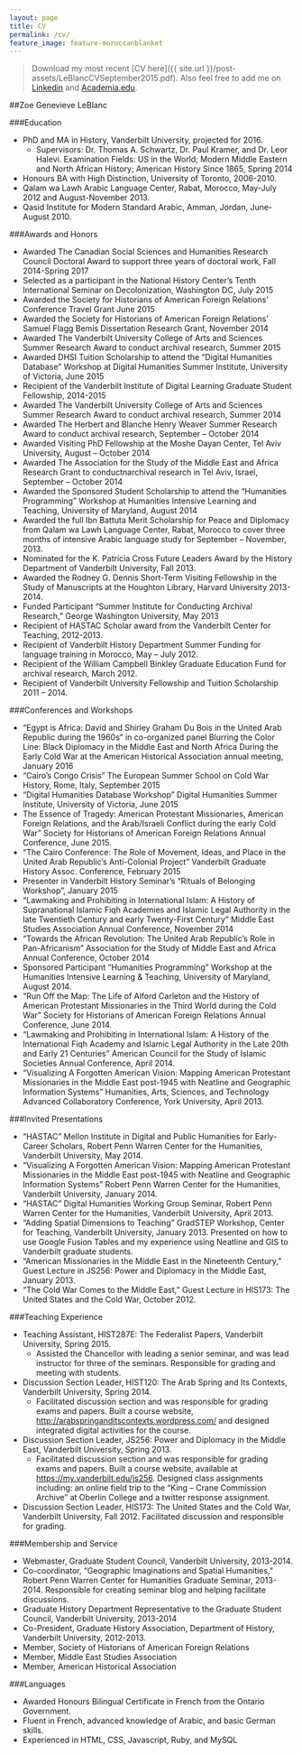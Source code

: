 ```yaml
---
layout: page
title: CV
permalink: /cv/
feature_image: feature-moroccanblanket
---
```

> <i class="fa fa-download"></i> Download my most recent [CV here]({{ site.url }}/post-assets/LeBlancCVSeptember2015.pdf). Also feel free to add me on [Linkedin]('https://www.linkedin.com/pub/zoe-leblanc/46/650/70b') and [Academia.edu]('https://vanderbilt.academia.edu/ZoeLeBlanc').

##Zoe Genevieve LeBlanc

###Education
* PhD and MA in History, Vanderbilt University, projected for 2016.
	* Supervisors: Dr. Thomas A. Schwartz, Dr. Paul Kramer, and Dr. Leor Halevi.
	Examination Fields: US in the World; Modern Middle Eastern and North African History; American History Since 1865, Spring 2014
* Honours BA with High Distinction, University of Toronto, 2006-2010. 
* Qalam wa Lawh Arabic Language Center, Rabat, Morocco, May-July 2012 and August-November 2013.
* Qasid Institute for Modern Standard Arabic, Amman, Jordan, June-August 2010.

###Awards and Honors
* Awarded The Canadian Social Sciences and Humanities Research Council Doctoral Award to support three years of doctoral work, Fall 2014-Spring 2017
* Selected as a participant in the National History Center’s Tenth International Seminar on Decolonization, Washington DC, July 2015
* Awarded the Society for Historians of American Foreign Relations’ Conference Travel Grant June 2015
* Awarded the Society for Historians of American Foreign Relations’ Samuel Flagg Bemis Dissertation Research Grant, November 2014
* Awarded The Vanderbilt University College of Arts and Sciences Summer Research Award to conduct archival research, Summer 2015
* Awarded DHSI Tuition Scholarship to attend the “Digital Humanities Database” Workshop at Digital Humanities Summer Institute, University of Victoria, June 2015
* Recipient of the Vanderbilt Institute of Digital Learning Graduate Student Fellowship, 2014-2015 
* Awarded The Vanderbilt University College of Arts and Sciences Summer Research Award to conduct archival research, Summer 2014
* Awarded The Herbert and Blanche Henry Weaver Summer Research Award to conduct archival research, September – October 2014
* Awarded Visiting PhD Fellowship at the Moshe Dayan Center, Tel Aviv University, August – October 2014
* Awarded The Association for the Study of the Middle East and Africa Research Grant to conductnarchival research in Tel Aviv, Israel, September – October 2014
* Awarded the Sponsored Student Scholarship to attend the “Humanities Programming” Workshop at Humanities Intensive Learning and Teaching, University of Maryland, August 2014
* Awarded the full Ibn Battuta Merit Scholarship for Peace and Diplomacy from Qalam wa Lawh Language Center, Rabat, Morocco to cover three months of intensive Arabic language study for September – November, 2013.
* Nominated for the K. Patricia Cross Future Leaders Award by the History Department of  Vanderbilt University, Fall 2013.
* Awarded the Rodney G. Dennis Short-Term Visiting Fellowship in the Study of Manuscripts at the Houghton Library, Harvard University 2013-2014.
* Funded Participant “Summer Institute for Conducting Archival Research,” George Washington University, May 2013
* Recipient of HASTAC Scholar award from the Vanderbilt Center for Teaching, 2012-2013.
* Recipient of Vanderbilt History Department Summer Funding for language training in 
Morocco, May – July 2012.
* Recipient of the William Campbell Binkley Graduate Education Fund for archival research, March 2012.
* Recipient of Vanderbilt University Fellowship and Tuition Scholarship 2011 – 2014.

###Conferences and Workshops
* “Egypt is Africa: David and Shirley Graham Du Bois in the United Arab Republic during the 1960s” in co-organized panel Blurring the Color Line: Black Diplomacy in the Middle East and North Africa During the Early Cold War at the American Historical Association annual meeting, January 2016
* “Cairo’s Congo Crisis” The European Summer School on Cold War History, Rome, Italy, September 2015 
* “Digital Humanities Database Workshop” Digital Humanities Summer Institute, University of Victoria, June 2015
* The Essence of Tragedy: American Protestant Missionaries, American Foreign Relations, and the Arab/Israeli Conflict during the early Cold War” Society for Historians of American Foreign Relations Annual Conference, June 2015.
* “The Cairo Conference: The Role of Movement, Ideas, and Place in the United Arab Republic’s Anti-Colonial Project” Vanderbilt Graduate History Assoc. Conference, February 2015
* Presenter in Vanderbilt History Seminar’s “Rituals of Belonging Workshop”, January 2015
* “Lawmaking and Prohibiting in International Islam: A History of Supranational Islamic Fiqh 
Academies and Islamic Legal Authority in the late Twentieth Century and early Twenty-First Century” Middle East Studies Association Annual Conference, November 2014
* “Towards the African Revolution: The United Arab Republic’s Role in Pan-Africanism” 
Association for the Study of Middle East and Africa Annual Conference, October 2014
* Sponsored Participant “Humanities Programming” Workshop at the Humanities Intensive 
Learning & Teaching, University of Maryland, August 2014.
* “Run Off the Map: The Life of Alford Carleton and the History of American Protestant 
Missionaries in the Third World during the Cold War” Society for Historians of 
American Foreign Relations Annual Conference, June 2014.
* “Lawmaking and Prohibiting in International Islam:  A History of the International Fiqh 
Academy and Islamic Legal Authority in the Late 20th and Early 21 Centuries” American 
Council for the Study of Islamic Societies Annual Conference, April 2014.
* “Visualizing A Forgotten American Vision: Mapping American Protestant Missionaries in the 
Middle East post-1945 with Neatline and Geographic Information Systems” Humanities, Arts, Sciences, and Technology Advanced Collaboratory Conference, York University, April 2013.

###Invited Presentations
* “HASTAC” Mellon Institute in Digital and Public Humanities for Early-Career Scholars, Robert Penn Warren Center for the Humanities, Vanderbilt University, May 2014.
* “Visualizing A Forgotten American Vision: Mapping American Protestant Missionaries in the Middle East post-1945 with Neatline and Geographic Information Systems” Robert Penn 
Warren Center for the Humanities, Vanderbilt University, January 2014.	
* “HASTAC” Digital Humanities Working Group Seminar, Robert Penn Warren Center for the Humanities, Vanderbilt University, April 2013.
* “Adding Spatial Dimensions to Teaching” GradSTEP Workshop, Center for Teaching, 
Vanderbilt University, January 2013. Presented on how to use Google Fusion Tables and my experience using Neatline and GIS to Vanderbilt graduate students.
* “American Missionaries in the Middle East in the Nineteenth Century,” Guest Lecture in JS256: 
Power and Diplomacy in the Middle East, January 2013.
* “The Cold War Comes to the Middle East,” Guest Lecture in HIS173: The United States and the Cold War, October 2012.

###Teaching Experience
* Teaching Assistant, HIST287E: The Federalist Papers, Vanderbilt University, Spring 2015. 
	* Assisted the Chancellor with leading a senior seminar, and was lead instructor for three of the seminars. Responsible for grading and meeting with students.
* Discussion Section Leader, HIST120: The Arab Spring and Its Contexts, Vanderbilt University, Spring 2014. 
	* Facilitated discussion section and was responsible for grading exams and 
papers. Built a course website, <http://arabspringanditscontexts.wordpress.com/>  and designed integrated digital activities for the course.
* Discussion Section Leader, JS256: Power and Diplomacy in the Middle East, Vanderbilt University, Spring 2013.
	* Facilitated discussion section and was responsible for grading  exams and papers. Built a course website, available at https://my.vanderbilt.edu/js256. Designed class assignments including: an online field trip to the “King – Crane Commission Archive” at Oberlin College and a twitter response assignment.
* Discussion Section Leader, HIS173: The United States and the Cold War, Vanderbilt University, Fall 2012. Facilitated discussion and responsible for grading.

###Membership and Service
* Webmaster, Graduate Student Council, Vanderbilt University, 2013-2014.		
* Co-coordinator, “Geographic Imaginations and Spatial Humanities,” Robert Penn Warren Center 
for Humanities Graduate Seminar, 2013-2014. Responsible for creating seminar blog and helping facilitate discussions.
* Graduate History Department Representative to the Graduate Student Council, Vanderbilt 
University, 2013-2014
* Co-President, Graduate History Association, Department of History, Vanderbilt University, 
2012-2013.  
* Member, Society of Historians of American Foreign Relations
* Member, Middle East Studies Association
* Member, American Historical Association

###Languages
* Awarded Honours Bilingual Certificate in French from the Ontario Government.
* Fluent in French, advanced knowledge of Arabic, and basic German skills. 
* Experienced in HTML, CSS, Javascript, Ruby, and MySQL





